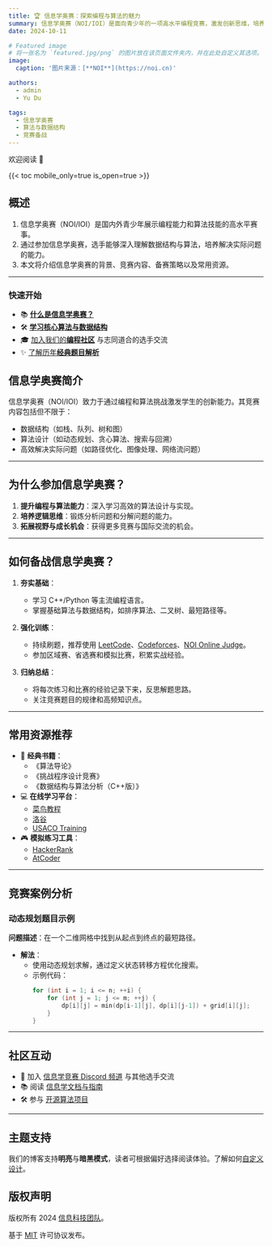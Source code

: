 ```yaml
---
title: 🏆 信息学奥赛：探索编程与算法的魅力
summary: 信息学奥赛（NOI/IOI）是面向青少年的一项高水平编程竞赛，激发创新思维，培养解决实际问题的能力。
date: 2024-10-11

# Featured image
# 将一张名为 `featured.jpg/png` 的图片放在该页面文件夹内，并在此处自定义其选项。
image:
  caption: '图片来源：[**NOI**](https://noi.cn)'

authors:
  - admin
  - Yu Du

tags:
  - 信息学奥赛
  - 算法与数据结构
  - 竞赛备战
---
```


欢迎阅读 👋

{{< toc mobile_only=true is_open=true >}}

## 概述

1. 信息学奥赛（NOI/IOI）是国内外青少年展示编程能力和算法技能的高水平赛事。
2. 通过参加信息学奥赛，选手能够深入理解数据结构与算法，培养解决实际问题的能力。
3. 本文将介绍信息学奥赛的背景、竞赛内容、备赛策略以及常用资源。

---

### 快速开始

- 📚 [**什么是信息学奥赛？**](#概述)
- 🛠️ [**学习核心算法与数据结构**](https://docs.noi.cn/)
- 🎓 [加入我们的**编程社区**](https://discord.gg/ioi) 与志同道合的选手交流
- ✨ [了解历年**经典题目解析**](https://noi.cn/questions)

## 信息学奥赛简介

信息学奥赛（NOI/IOI）致力于通过编程和算法挑战激发学生的创新能力。其竞赛内容包括但不限于：
- 数据结构（如栈、队列、树和图）
- 算法设计（如动态规划、贪心算法、搜索与回溯）
- 高效解决实际问题（如路径优化、图像处理、网络流问题）

---

## 为什么参加信息学奥赛？

1. **提升编程与算法能力**：深入学习高效的算法设计与实现。
2. **培养逻辑思维**：锻炼分析问题和分解问题的能力。
3. **拓展视野与成长机会**：获得更多竞赛与国际交流的机会。

---

## 如何备战信息学奥赛？

1. **夯实基础**：
   - 学习 C++/Python 等主流编程语言。
   - 掌握基础算法与数据结构，如排序算法、二叉树、最短路径等。

2. **强化训练**：
   - 持续刷题，推荐使用 [LeetCode](https://leetcode.com)、[Codeforces](https://codeforces.com)、[NOI Online Judge](https://noi.cn/oj/)。
   - 参加区域赛、省选赛和模拟比赛，积累实战经验。

3. **归纳总结**：
   - 将每次练习和比赛的经验记录下来，反思解题思路。
   - 关注竞赛题目的规律和高频知识点。

---

## 常用资源推荐

- 📖 **经典书籍**：
  - 《算法导论》
  - 《挑战程序设计竞赛》
  - 《数据结构与算法分析（C++版）》
- 💻 **在线学习平台**：
  - [菜鸟教程](https://www.runoob.com/)
  - [洛谷](https://www.luogu.com.cn/)
  - [USACO Training](http://train.usaco.org/)
- 🎮 **模拟练习工具**：
  - [HackerRank](https://www.hackerrank.com/)
  - [AtCoder](https://atcoder.jp/)

---

## 竞赛案例分析

### 动态规划题目示例
**问题描述**：在一个二维网格中找到从起点到终点的最短路径。

- **解法**：
  - 使用动态规划求解，通过定义状态转移方程优化搜索。
  - 示例代码：
    ```cpp
    for (int i = 1; i <= n; ++i) {
        for (int j = 1; j <= m; ++j) {
            dp[i][j] = min(dp[i-1][j], dp[i][j-1]) + grid[i][j];
        }
    }
    ```

---

## 社区互动

- 💬 加入 [信息学竞赛 Discord 频道](https://discord.gg/ioi) 与其他选手交流
- 📚 阅读 [信息学文档与指南](https://docs.noi.cn/)
- 🛠️ 参与 [开源算法项目](https://github.com/ioi/open-algo)

---

## 主题支持

我们的博客支持**明亮**与**暗黑模式**，读者可根据偏好选择阅读体验。了解如何[自定义设计](https://docs.noi.cn/design)。

## 版权声明

版权所有 2024 [信息科技团队](https://noi.cn)。

基于 [MIT](https://github.com/ioi/competition-blog/LICENSE.md) 许可协议发布。
